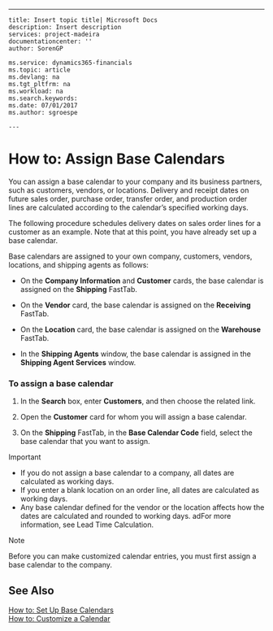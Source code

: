 ---
    title: Insert topic title| Microsoft Docs
    description: Insert description
    services: project-madeira
    documentationcenter: ''
    author: SorenGP

    ms.service: dynamics365-financials
    ms.topic: article
    ms.devlang: na
    ms.tgt_pltfrm: na
    ms.workload: na
    ms.search.keywords:
    ms.date: 07/01/2017
    ms.author: sgroespe

    ---
# How to: Assign Base Calendars
You can assign a base calendar to your company and its business partners, such as customers, vendors, or locations. Delivery and receipt dates on future sales order, purchase order, transfer order, and production order lines are calculated according to the calendar’s specified working days.  
  
 The following procedure schedules delivery dates on sales order lines for a customer as an example. Note that at this point, you have already set up a base calendar.  
  
 Base calendars are assigned to your own company, customers, vendors, locations, and shipping agents as follows:  
  
-   On the **Company Information** and **Customer** cards, the base calendar is assigned on the **Shipping** FastTab.  
  
-   On the **Vendor** card, the base calendar is assigned on the **Receiving** FastTab.  
  
-   On the **Location** card, the base calendar is assigned on the **Warehouse** FastTab.  
  
-   In the **Shipping Agents** window, the base calendar is assigned in the **Shipping Agent Services** window.  
  
### To assign a base calendar  
  
1.  In the **Search** box, enter **Customers**, and then choose the related link.  
  
2.  Open the **Customer** card for whom you will assign a base calendar.  
  
3.  On the **Shipping** FastTab, in the **Base Calendar Code** field, select the base calendar that you want to assign.  
  
> [!IMPORTANT]  
>  -   If you do not assign a base calendar to a company, all dates are calculated as working days.  
> -   If you enter a blank location on an order line, all dates are calculated as working days.  
> -   Any base calendar defined for the vendor or the location affects how the dates are calculated and rounded to working days. adFor more information, see Lead Time Calculation.  
  
> [!NOTE]  
>  Before you can make customized calendar entries, you must first assign a base calendar to the company.  
  
## See Also  
 [How to: Set Up Base Calendars](../BusinessFunctionality/HowToSetUpBaseCalendars/how-to-set-up-base-calendars.md)   
 [How to: Customize a Calendar](../Production/how-to-customize-a-calendar.md)